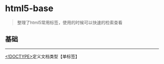 # html5-base
> 整理了html5常用标签，使用的时候可以快速的检索查看
## 基础
***
[<!DOCTYPE>](http://www.w3school.com.cn/tags/tag_doctype.asp)定义文档类型【单标签】